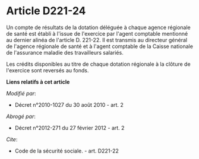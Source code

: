 # Article D221-24

Un compte de résultats de la dotation déléguée à chaque agence régionale de santé est établi à l'issue de l'exercice par
l'agent comptable mentionné au dernier alinéa de l'article D. 221-22. Il est transmis au directeur général de l'agence
régionale de santé et à l'agent comptable de la Caisse nationale de l'assurance maladie des travailleurs salariés. 

Les crédits disponibles au titre de chaque dotation régionale à la clôture de l'exercice sont reversés au fonds.

**Liens relatifs à cet article**

_Modifié par_:

  - Décret n°2010-1027 du 30 août 2010 - art. 2

_Abrogé par_:

  - Décret n°2012-271 du 27 février 2012 - art. 2

_Cite_:

  - Code de la sécurité sociale. - art. D221-22

